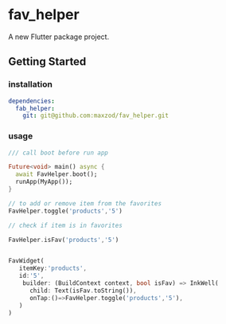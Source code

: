 # fav_helper

A new Flutter package project.

## Getting Started

### installation

```yaml
dependencies:
  fab_helper:
    git: git@github.com:maxzod/fav_helper.git
```

### usage

```dart
/// call boot before run app

Future<void> main() async {
  await FavHelper.boot();
  runApp(MyApp());
}

```

```dart
// to add or remove item from the favorites
FavHelper.toggle('products','5')

// check if item is in favorites

FavHelper.isFav('products','5')
```

```dart

FavWidget(
   itemKey:'products',
   id:'5',
    builder: (BuildContext context, bool isFav) => InkWell(
      child: Text(isFav.toString()),
      onTap:()=>FavHelper.toggle('products','5'),
   )
)

```
